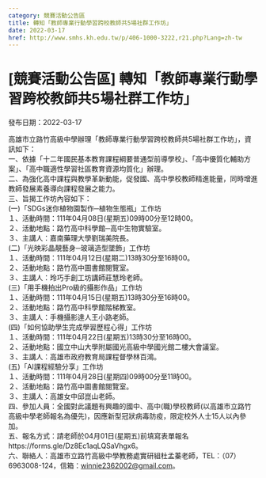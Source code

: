```yaml
---
category: 競賽活動公告區
title: 轉知「教師專業行動學習跨校教師共5場社群工作坊」
date: 2022-03-17
href: http://www.smhs.kh.edu.tw/p/406-1000-3222,r21.php?Lang=zh-tw
---
```


# [競賽活動公告區] 轉知「教師專業行動學習跨校教師共5場社群工作坊」

發布日期：2022-03-17

高雄市立路竹高級中學辦理「教師專業行動學習跨校教師共5場社群工作坊」，資訊如下：  
一、依據「十二年國民基本教育課程綱要普通型前導學校」、「高中優質化輔助方案」、「高中職適性學習社區教育資源均質化」辦理。  
二、為強化高中課程與教學革新動能，促發國、高中學校教師精進能量，同時增進教師發展素養導向課程發展之能力。  
三、旨揭工作坊內容如下：  
(一)「SDGs迷你植物園製作─植物生態瓶」工作坊  
１、活動時間：111年04月08日(星期五)09時00分至12時00。  
２、活動地點：路竹高中科學館─高中生物實驗室。  
３、主講人：嘉南藥理大學劉瑞美院長。  
(二)「光映彩晶靚藝身─玻璃造型墜飾」工作坊  
１、活動時間：111年04月12日(星期二)13時30分至16時00。  
２、活動地點：路竹高中圖書館閱覽室。  
３、主講人：玲巧手創工坊講師莊慧玲老師。  
(三)「用手機拍出Pro級的攝影作品」工作坊  
１、活動時間：111年04月15日(星期五)13時30分至16時00。  
２、活動地點：路竹高中科學館階梯教室。  
３、主講人：手機攝影達人王小路老師。  
(四)「如何協助學生完成學習歷程心得」工作坊  
１、活動時間：111年04月22日(星期五)13時30分至16時00。  
２、活動地點：國立中山大學附屬國光高級中學國光館二樓大會議室。  
３、主講人：高雄市政府教育局課程督學林百鴻。  
(五)「AI課程經驗分享」工作坊  
１、活動時間：111年04月28日(星期四)09時00分至11時00。  
２、活動地點：路竹高中圖書館閱覽室。  
３、主講人：高雄女中邱崑山老師。  
四、參加人員：全國對此議題有興趣的國中、高中(職)學校教師(以高雄市立路竹高級中學老師報名為優先)，因應新型冠狀病毒防疫，限定校外人士15人以內參加。  
五、報名方式：請老師於04月01日(星期五)前填寫表單報名https://forms.gle/Dz8Ec1aqLQSaVhgx6。  
六、聯絡人：高雄市立路竹高級中學教務處實研組杜孟蓁老師，TEL：（07）6963008-124，信箱：winnie2362002@gmail.com。

